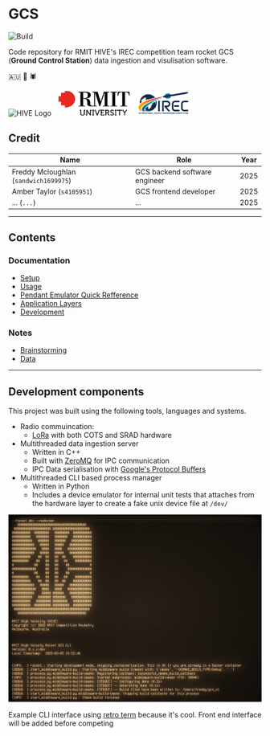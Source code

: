 # GCS

![Build](https://github.com/RMIT-Competition-Rocketry/GCS/actions/workflows/build.yml/badge.svg)

Code repository for RMIT HIVE's IREC competition team rocket GCS (**Ground Control Station**) data ingestion and visulisation software.

🇦🇺 🦘 🕷️
<!-- TODO Make a monochrome png for logos -->

<p >
    <img src="docs/assets/hive-logo.png" alt="HIVE Logo" height="50">
    <img src="docs/assets/RMIT_University_Logo.png" alt="RMIT Logo" height="50" style="padding-left:10px">
    <img src="docs/assets/IREC.jpg" alt="IREC Logo" height="50" style="padding-left:10px">
</p>


## Credit

| Name | Role | Year |
| --- | --- | --- |
| Freddy Mcloughlan (`sandwich1699975`)  | GCS backend software engineer | 2025 |
| Amber Taylor (`s4105951`)  | GCS frontend developer | 2025 |
| ... (`...`)  | ... | 2025 |

---

<!-- https://github.com/Ileriayo/markdown-badges -->

## Contents

### Documentation

- [Setup](docs/setup.md)
- [Usage](docs/usage.md)
- [Pendant Emulator Quick Refference](docs/pendant_emulator.md)
- [Application Layers](docs/application_layers.md)
- [Development](docs/development.md)

### Notes

- [Brainstorming](notes/brainstorming.md)
- [Data](notes/data.md)

---

## Development components

This project was built using the following tools, languages and systems.

- Radio commuincation:
    - [LoRa](https://en.wikipedia.org/wiki/LoRa) with both COTS and SRAD hardware
- Multithreaded data ingestion server
    - Written in C++
    - Built with [ZeroMQ](https://zeromq.org/) for IPC communication
    - IPC Data serialisation with [Google's Protocol Buffers](https://protobuf.dev/)
- Multithreaded CLI based process manager
    - Written in Python
    - Includes a device emulator for internal unit tests that attaches from the hardware layer to create a fake unix device file at `/dev/`


![CLI interface](docs/assets/cli.png)

Example CLI interface using [retro term](https://github.com/Swordfish90/cool-retro-term) because it's cool. Front end interface will be added before competing
